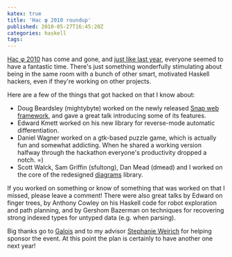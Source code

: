 ```yaml
---
katex: true
title: 'Hac φ 2010 roundup'
published: 2010-05-27T16:45:20Z
categories: haskell
tags: 
---
```


<a href="http://byorgey.wordpress.com/2010/05/20/hac-%cf%86-2010/">Hac φ 2010</a> has come and gone, and <a href="http://byorgey.wordpress.com/2009/07/29/hac-phi-roundup/">just like last year</a>, everyone seemed to have a fantastic time.  There's just something wonderfully stimulating about being in the same room with a bunch of other smart, motivated Haskell hackers, even if they're working on other projects.

Here are a few of the things that got hacked on that I know about:
<ul>
	<li>Doug Beardsley (mightybyte) worked on the newly released <a href="http://snapframework.com">Snap web framework</a>, and gave a great talk introducing some of its features.</li>
	<li>Edward Kmett worked on his new library for reverse-mode automatic differentiation.</li>
	<li>Daniel Wagner worked on a gtk-based puzzle game, which is actually fun and somewhat addicting.  When he shared a working version halfway through the hackathon everyone's productivity dropped a notch. =)</li>
	<li>Scott Walck, Sam Griffin (sfultong), Dan Mead (dmead) and I worked on the core of the redesigned <a href="http://code.haskell.org/diagrams/">diagrams</a> library.</li>
</ul>

If you worked on something or know of something that was worked on that I missed, please leave a comment!  There were also great talks by Edward on finger trees, by Anthony Cowley on his Haskell code for robot exploration and path planning, and by Gershom Bazerman on techniques for recovering strong indexed types for untyped data (e.g. when parsing).

Big thanks go to <a href="http://www.galois.com/">Galois</a> and to my advisor <a href="http://www.cis.upenn.edu/~sweirich/">Stephanie Weirich</a> for helping sponsor the event.  At this point the plan is certainly to have another one next year!

